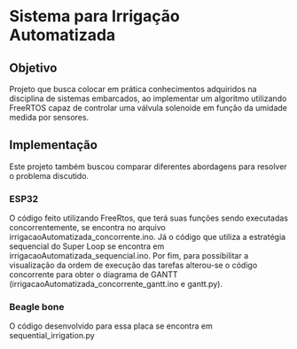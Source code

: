 # Sistema para Irrigação Automatizada

## Objetivo
Projeto que busca colocar em prática conhecimentos adquiridos na disciplina de sistemas embarcados, ao implementar um algoritmo utilizando FreeRTOS capaz de controlar uma válvula solenoide em função da umidade medida por sensores.

## Implementação

Este projeto também buscou comparar diferentes abordagens para resolver o problema discutido. 

### ESP32
O código feito utilizando FreeRtos, que terá suas funções sendo executadas concorrentemente, se encontra no arquivo irrigacaoAutomatizada_concorrente.ino. Já o código que utiliza a estratégia sequencial do Super Loop se encontra em irrigacaoAutomatizada_sequencial.ino. Por fim, para possibilitar a visualização da ordem de execução das tarefas alterou-se o código concorrente para obter o diagrama de GANTT (irrigacaoAutomatizada_concorrente_gantt.ino e gantt.py).

### Beagle bone
O código desenvolvido para essa placa se encontra em sequential_irrigation.py
